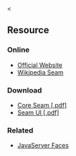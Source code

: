&lt;

Resource
--------

### Online

-   [Official Website](http://www.seamframework.org/)
-   [Wikipedia Seam](http://en.wikipedia.org/wiki/JBoss_Seam)

### Download

-   [Core Seam \[.pdf\]](http://refcardz.dzone.com/refcardz/core-seam)
-   [Seam UI \[.pdf\]](http://refcardz.dzone.com/refcardz/seam-ui)

### Related

-   [JavaServer Faces](jsf.html "JavaServer Faces Cheat Sheet")
